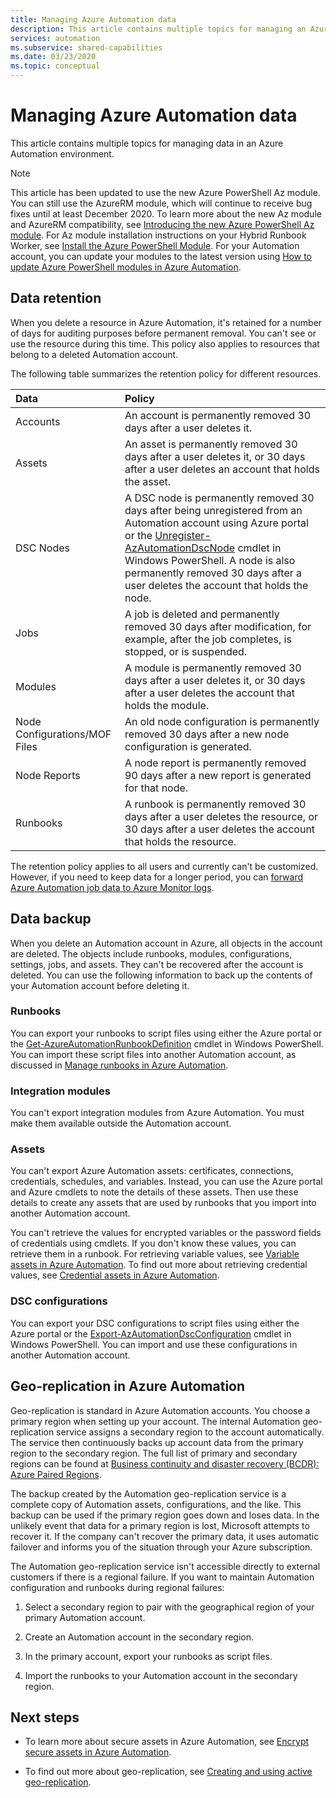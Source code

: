 ```yaml
---
title: Managing Azure Automation data
description: This article contains multiple topics for managing an Azure Automation environment.  Currently includes Data Retention and Backing up Azure Automation Disaster Recovery in Azure Automation.
services: automation
ms.subservice: shared-capabilities
ms.date: 03/23/2020
ms.topic: conceptual
---
```

# Managing Azure Automation data

This article contains multiple topics for managing data in an Azure Automation environment.

>[!NOTE]
>This article has been updated to use the new Azure PowerShell Az module. You can still use the AzureRM module, which will continue to receive bug fixes until at least December 2020. To learn more about the new Az module and AzureRM compatibility, see [Introducing the new Azure PowerShell Az module](https://docs.microsoft.com/powershell/azure/new-azureps-module-az?view=azps-3.5.0). For Az module installation instructions on your Hybrid Runbook Worker, see [Install the Azure PowerShell Module](https://docs.microsoft.com/powershell/azure/install-az-ps?view=azps-3.5.0). For your Automation account, you can update your modules to the latest version using [How to update Azure PowerShell modules in Azure Automation](automation-update-azure-modules.md).

## Data retention

When you delete a resource in Azure Automation, it's retained for a number of days for auditing purposes before permanent removal. You can't see or use the resource during this time. This policy also applies to resources that belong to a deleted Automation account.

The following table summarizes the retention policy for different resources.

| Data | Policy |
|:--- |:--- |
| Accounts |An account is permanently removed 30 days after a user deletes it. |
| Assets |An asset is permanently removed 30 days after a user deletes it, or 30 days after a user deletes an account that holds the asset. |
| DSC Nodes |A DSC node is permanently removed 30 days after being unregistered from an Automation account using Azure portal or the [Unregister-AzAutomationDscNode](https://docs.microsoft.com/powershell/module/az.automation/unregister-azautomationdscnode?view=azps-3.7.0) cmdlet in Windows PowerShell. A node is also permanently removed 30 days after a user deletes the account that holds the node. |
| Jobs |A job is deleted and permanently removed 30 days after modification, for example, after the job completes, is stopped, or is suspended. |
| Modules |A module is permanently removed 30 days after a user deletes it, or 30 days after a user deletes the account that holds the module. |
| Node Configurations/MOF Files |An old node configuration is permanently removed 30 days after a new node configuration is generated. |
| Node Reports |A node report is permanently removed 90 days after a new report is generated for that node. |
| Runbooks |A runbook is permanently removed 30 days after a user deletes the resource, or 30 days after a user deletes the account that holds the resource. |

The retention policy applies to all users and currently can't be customized. However, if you need to keep data for a longer period, you can [forward Azure Automation job data to Azure Monitor logs](automation-manage-send-joblogs-log-analytics.md).

## Data backup

When you delete an Automation account in Azure, all objects in the account are deleted. The objects include runbooks, modules, configurations, settings, jobs, and assets. They can't be recovered after the account is deleted. You can use the following information to back up the contents of your Automation account before deleting it.

### Runbooks

You can export your runbooks to script files using either the Azure portal or the [Get-AzureAutomationRunbookDefinition](https://docs.microsoft.com/powershell/module/servicemanagement/azure/get-azureautomationrunbookdefinition) cmdlet in Windows PowerShell. You can import these script files into another Automation account, as discussed in [Manage runbooks in Azure Automation](manage-runbooks.md).

### Integration modules

You can't export integration modules from Azure Automation. You must make them available outside the Automation account.

### Assets

You can't export Azure Automation assets: certificates, connections, credentials, schedules, and variables. Instead, you can use the Azure portal and Azure cmdlets to note the details of these assets. Then use these details to create any assets that are used by runbooks that you import into another Automation account.

You can't retrieve the values for encrypted variables or the password fields of credentials using cmdlets. If you don't know these values, you can retrieve them in a runbook. For retrieving variable values, see [Variable assets in Azure Automation](shared-resources/variables.md). To find out more about retrieving credential values, see [Credential assets in Azure Automation](shared-resources/credentials.md).

 ### DSC configurations

You can export your DSC configurations to script files using either the Azure portal or the 
[Export-AzAutomationDscConfiguration](https://docs.microsoft.com/powershell/module/az.automation/export-azautomationdscconfiguration?view=azps-3.7.0
) cmdlet in Windows PowerShell. You can import and use these configurations in another Automation account.

## Geo-replication in Azure Automation

Geo-replication is standard in Azure Automation accounts. You choose a primary region when setting up your account. The internal Automation geo-replication service assigns a secondary region to the account automatically. The service then continuously backs up account data from the primary region to the secondary region. The full list of primary and secondary regions can be found at [Business continuity and disaster recovery (BCDR): Azure Paired Regions](https://docs.microsoft.com/azure/best-practices-availability-paired-regions). 

The backup created by the Automation geo-replication service is a complete copy of Automation assets, configurations, and the like. This backup can be used if the primary region goes down and loses data. In the unlikely event that data for a primary region is lost, Microsoft attempts to recover it. If the company can't recover the primary data, it uses automatic failover and informs you of the situation through your Azure subscription. 

The Automation geo-replication service isn't accessible directly to external customers if there is a regional failure. If you want to maintain Automation configuration and runbooks during regional failures:

1. Select a secondary region to pair with the geographical region of your primary Automation account.

2. Create an Automation account in the secondary region.

3. In the primary account, export your runbooks as script files.

4. Import the runbooks to your Automation account in the secondary region.

## Next steps

* To learn more about secure assets in Azure Automation, see [Encrypt secure assets in Azure Automation](automation-secure-asset-encryption.md).

* To find out more about geo-replication, see [Creating and using active geo-replication](https://docs.microsoft.com/azure/sql-database/sql-database-active-geo-replication).